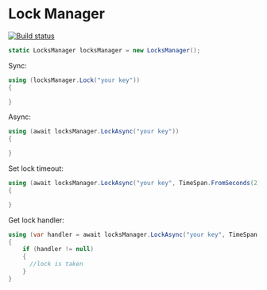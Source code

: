 # Lock Manager
[![Build status](https://ci.appveyor.com/api/projects/status/fqy7hvpjy9jl1g83?svg=true)](https://ci.appveyor.com/project/AhmadRajabi/lockmanager)

```c#
static LocksManager locksManager = new LocksManager();
```
Sync:
```c#
using (locksManager.Lock("your key"))
{

}
```

Async:
```c#
using (await locksManager.LockAsync("your key"))
{

}
```
Set lock timeout:
```c#
using (await locksManager.LockAsync("your key", TimeSpan.FromSeconds(2)))
{

}
```
Get lock handler:
```c#
using (var handler = await locksManager.LockAsync("your key", TimeSpan.FromSeconds(2)))
{
    if (handler != null)
    {
      //lock is taken
    }
}
```
